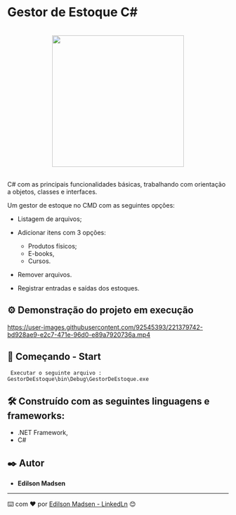# Gestor de Estoque C#
<br>
<div align="center">
  <img src="https://user-images.githubusercontent.com/92545393/221379822-e213dfe6-6895-4e88-94a7-9ab3ace0f0e0.png" width="300px"/>
</div>
<br>

C# com as principais funcionalidades básicas, trabalhando com orientação a objetos, classes e interfaces.

Um gestor de estoque no CMD com as seguintes opções:

* Listagem de arquivos;

* Adicionar itens com 3 opções: 
  - Produtos físicos;
  - E-books,
  - Cursos.

* Remover arquivos.

* Registrar entradas e saídas dos estoques.


## ⚙️ Demonstração do projeto em execução

https://user-images.githubusercontent.com/92545393/221379742-bd928ae9-e2c7-471e-96d0-e89a7920736a.mp4

## 🚀 Começando - Start

```
 Executar o seguinte arquivo : GestorDeEstoque\bin\Debug\GestorDeEstoque.exe
```

## 🛠️ Construído com as seguintes linguagens e frameworks:

* .NET Framework,
* C#

## ✒️ Autor

* **Edilson Madsen**

---
⌨️ com ❤️ por [Edilson Madsen - LinkedLn](https://www.linkedin.com/in/edilsonmadsen/) 😊
